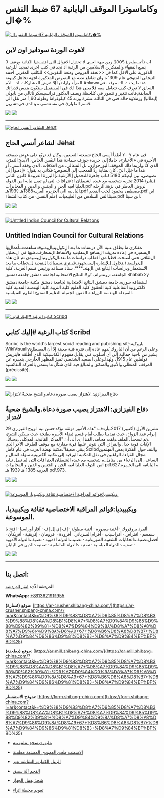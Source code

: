 # وكاماسوترا الموقف اليابانية 67 ضبط النفس ال�%

<a href="https://swt.shibang-china.com/?l=ar&img&k=%D9%88%D9%83%D8%A7%D9%85%D8%A7%D8%B3%D9%88%D8%AA%D8%B1%D8%A7+%D8%A7%D9%84%D9%85%D9%88%D9%82%D9%81+%D8%A7%D9%84%D9%8A%D8%A7%D8%A8%D8%A7%D9%86%D9%8A%D8%A9+67+%D8%B6%D8%A8%D8%B7+%D8%A7%D9%84%D9%86%D9%81%D8%B3+%D8%A7%D9%84%EF%BF%BD%25" target="_blank">![وكاماسوترا الموقف اليابانية 67 ضبط النفس ال�%](http://static.shibang-china.com/all-800x300/207.jpg)</a>

## لاهوت الوردة سودانيز اون لاين
3 آب (أغسطس) 2005.ومن جهة اخرى لا تختزل الاقوال التي اقتبستها الكاتبة موقف جميع الفقهاء والمفكرين الاسلاميين من الرغبة اذ نجد في كتب اخرى تمجيداً للرغبة الذكورية على الاقل كما في &lt;&lt;تحفة العروس ومتعة النفوس&gt;&gt; للكاتب المغربي احمد التيجاني المتوفى عام 1309 ه وان تقاطع نصه مع النصوص المذكورة لجهة تجاهل كينونة المرأة وارادتها إلا.عرض المشاركات احــــلام Ankawaعندما يحدث لك موقف في السابق لا تعرف كيف تتعامل معه فلا يعني هذا انك في المستقبل ستكون بنفس قدراتك السابقة,فأنت تتغير و تتطور في كللحظة.ويصف الدكتور فرانسيسكو ناتالي من نابولي (ايطاليا) وزملاؤه حالة فتى في الثالثة عشرة وزنه 45 كيلوغراما وطوله 1,60 متر نقل الى قسم الطوارئ في مستشفى مونالدي في تشرين.


<a href="https://whatsapp.shibangsoft.com/WhatsApp.php" target="_blank" title="WhatsApp">![](http://static.shibang-china.com/icon/whatsapp.png)</a> <a href="https://swt.shibang-china.com/?l=ar&icon&k=%D9%88%D9%83%D8%A7%D9%85%D8%A7%D8%B3%D9%88%D8%AA%D8%B1%D8%A7+%D8%A7%D9%84%D9%85%D9%88%D9%82%D9%81+%D8%A7%D9%84%D9%8A%D8%A7%D8%A8%D8%A7%D9%86%D9%8A%D8%A9+67+%D8%B6%D8%A8%D8%B7+%D8%A7%D9%84%D9%86%D9%81%D8%B3+%D8%A7%D9%84%EF%BF%BD%25" target="_blank">![](http://static.shibang-china.com/icon/chat-ar.png)</a>

---

<a href="https://swt.shibang-china.com/?l=ar&img&k=%D9%88%D9%83%D8%A7%D9%85%D8%A7%D8%B3%D9%88%D8%AA%D8%B1%D8%A7+%D8%A7%D9%84%D9%85%D9%88%D9%82%D9%81+%D8%A7%D9%84%D9%8A%D8%A7%D8%A8%D8%A7%D9%86%D9%8A%D8%A9+67+%D8%B6%D8%A8%D8%B7+%D8%A7%D9%84%D9%86%D9%81%D8%B3+%D8%A7%D9%84%EF%BF%BD%25" target="_blank">![الشاعر أنسي الحاج Jehat](http://static.shibang-china.com/all-800x300/1502.jpg)</a>

## الشاعر أنسي الحاج Jehat
في عام ٢٠٠٧ أطفأ أنسي الحاج شمعته السبعين، وكان قد تربّع على عرش صفحته الأخيرة في «الأخبار»، حاملاً إلى جريدة جوزف سماحة هذا النفَس الخاص، الأبديّ التمرّد، الذي كنّا.ولربما ذلك الموقف البورجوازي، بل المتعالي، من العلاقات، الذي وقفه أنسي، أو هذا ما خيّل اليّ، كان بمثابة ردّ المعجب إلى النصوص؛ فكأني به يقول: «إذهبوا إلى نصوصي،.بين أيديكم 5180 كتاب جاهزة للتحميل [الأرشيف] البرزة العربية6 كانون الثاني (يناير) 2014.تجربه شخصيه مع عبده الشيطان الاعترافات التي لم تصل نيابه امن الدوله العليا لعبه الجن و الجنس و الدين و المخابرات.pdf الروض العاطر في نزهة.الرحله اليابانيه الي الجزيره العربيه1385هـ 1939هـ.pdf مصطفى محمود.الحب القديم.pdf.ابن سينا.الفن السادس من الطبيعيات (علم النفس) من كتاب الشفاء.pdf ابن سينا.


<a href="https://whatsapp.shibangsoft.com/WhatsApp.php" target="_blank" title="WhatsApp">![](http://static.shibang-china.com/icon/whatsapp.png)</a> <a href="https://swt.shibang-china.com/?l=ar&icon&k=%D9%88%D9%83%D8%A7%D9%85%D8%A7%D8%B3%D9%88%D8%AA%D8%B1%D8%A7+%D8%A7%D9%84%D9%85%D9%88%D9%82%D9%81+%D8%A7%D9%84%D9%8A%D8%A7%D8%A8%D8%A7%D9%86%D9%8A%D8%A9+67+%D8%B6%D8%A8%D8%B7+%D8%A7%D9%84%D9%86%D9%81%D8%B3+%D8%A7%D9%84%EF%BF%BD%25" target="_blank">![](http://static.shibang-china.com/icon/chat-ar.png)</a>

---

<a href="https://swt.shibang-china.com/?l=ar&img&k=%D9%88%D9%83%D8%A7%D9%85%D8%A7%D8%B3%D9%88%D8%AA%D8%B1%D8%A7+%D8%A7%D9%84%D9%85%D9%88%D9%82%D9%81+%D8%A7%D9%84%D9%8A%D8%A7%D8%A8%D8%A7%D9%86%D9%8A%D8%A9+67+%D8%B6%D8%A8%D8%B7+%D8%A7%D9%84%D9%86%D9%81%D8%B3+%D8%A7%D9%84%EF%BF%BD%25" target="_blank">![Untitled Indian Council for Cultural Relations](http://static.shibang-china.com/all-800x300/30.jpg)</a>

## Untitled Indian Council for Cultural Relations
ﻤﻔﻜﺭﻱ ﻤﺎ ﻴﻁﻠﻕ ﻋﻠﻴﻪ ﺍﻵﻥ ﺩﺭﺍﺴﺎﺕ ﻤﺎ ﺒﻌﺩ ﺍﻝﻜﻭﻝﻭﻨﻴﺎﻝﻴﺔ.ﻭﻗﺩ ﺴﺎﻫﻤﺕ.ﺒﺄﻋﻤﺎﻝﻬﺎ ﺍﻝﻤﺘﻤﻴﺯﺓ ﻓﻲ ﺇﻋﺎﺩﺓ ﺘﻌﺭﻴﻑ ﺍﻝﻤﻨﺎﻫﺞ ﺍﻝﺘﻘﻠﻴﺩﻴﺔ ﻭﺍﻷﻨﻤﺎﻁ ﺍﻝﻤﺘﻌﺎﺭﻑ.ﻋﻠﻴﻬﺎ ﻓﻲ ﺍﻝﺘﺤﻠﻴل ﺍﻝﺜﻘﺎﻓﻲ ﺤﺘﻰ ﺃﺼﺒﺤﺕ ﻗﻁﺒﺎ ﻤﻥ ﺃﻗﻁﺎﺏ ﺩﺭﺍﺴﺎﺕ ﻤﺎ ﺒﻌﺩ.ﺍﻝﻜﻭﻝﻭﻨﻴﺎﻝﻴﺔ.ﻭﻤﻥ ﺜﻡ ﻓﺈﻥ ﻫﺫﻩ ﺍﻝﺩﺭﺍﺴﺔ.١.ﺘﺤﺎﻭل ﻝﻺﺸﺎﺭﺓ ﺇﻝﻰ.ﺠﻬﻭﺩ.ﻏﺎﻴ.ﺘﺭﻱ.ﺴﺒﻴﻔﺎﻙ.ﺍﻝﻨﻘﺩﻴﺔ ﻝ.ﺨﻁﺎﺏ ﻤﺎ ﺒﻌﺩ ﺍﻻﺴﺘﻌﻤﺎﺭ.ﻭﺩﺭﺍﺴﺎﺕ ﺍﻝﺘﺎﺒﻊ.ﻓﻲ.ﺍﻝﻬﻨﺩ.****.ﺃﺳﺘﺎﺫ ﻣﺴﺎﻋﺪ ﻭﺭﺋﻴﺲ ﻗﺴﻢ ﺍﻟﻌﺮﺑﻴﺔ، ﻛﻠﻴﺔ ﺍﳉﺎﻣﻌﺔ، ﺗﺮﻭﻧﻨﺘﱪﺍﻡ، ﻛﲑﻻ.النتائج الامتحانية لجامعة دمشق جامعة دمشق Shabab Sy استضافه سوريه.جامعة دمشق النتائج الامتحانية لجامعة دمشق مكتبة جامعة دمشق الالكترونية التفاعلية كلية الحقوق كلية العلوم كلية التربية كلية الهندسة المدنية كلية الصيدلة الهندسة الزراعية الفنون الجميلة التعليم المفتوح العلوم السياسية.


<a href="https://whatsapp.shibangsoft.com/WhatsApp.php" target="_blank" title="WhatsApp">![](http://static.shibang-china.com/icon/whatsapp.png)</a> <a href="https://swt.shibang-china.com/?l=ar&icon&k=%D9%88%D9%83%D8%A7%D9%85%D8%A7%D8%B3%D9%88%D8%AA%D8%B1%D8%A7+%D8%A7%D9%84%D9%85%D9%88%D9%82%D9%81+%D8%A7%D9%84%D9%8A%D8%A7%D8%A8%D8%A7%D9%86%D9%8A%D8%A9+67+%D8%B6%D8%A8%D8%B7+%D8%A7%D9%84%D9%86%D9%81%D8%B3+%D8%A7%D9%84%EF%BF%BD%25" target="_blank">![](http://static.shibang-china.com/icon/chat-ar.png)</a>

---

<a href="https://swt.shibang-china.com/?l=ar&img&k=%D9%88%D9%83%D8%A7%D9%85%D8%A7%D8%B3%D9%88%D8%AA%D8%B1%D8%A7+%D8%A7%D9%84%D9%85%D9%88%D9%82%D9%81+%D8%A7%D9%84%D9%8A%D8%A7%D8%A8%D8%A7%D9%86%D9%8A%D8%A9+67+%D8%B6%D8%A8%D8%B7+%D8%A7%D9%84%D9%86%D9%81%D8%B3+%D8%A7%D9%84%EF%BF%BD%25" target="_blank">![كتاب الرغبة #إليك كتابي Scribd](http://static.shibang-china.com/all-800x300/658.jpg)</a>

## كتاب الرغبة #إليك كتابي Scribd
Scribd is the world&#39;s largest social reading and publishing site.باروكية WikiVisuallyوعلى الرغم من أن الباروك يُفهم عادة إلى فترة فنية معينة إلا أن المصطلح يشير من ناحية جمالية إلى أي أسلوب فني يقابل مفهوم الكلاسيكية الذي أطلقه هاينريش فولفلين عام 1915، ولهذا.وعلى الصعيد الشخصي تميز المظهر الخارجي بتعبيره عن الموقف المتعالي والأنيق والمنمّق والمبالغ فيه الذي شكّل ما يسمى بالحركة النفائسية (préciosité).


<a href="https://whatsapp.shibangsoft.com/WhatsApp.php" target="_blank" title="WhatsApp">![](http://static.shibang-china.com/icon/whatsapp.png)</a> <a href="https://swt.shibang-china.com/?l=ar&icon&k=%D9%88%D9%83%D8%A7%D9%85%D8%A7%D8%B3%D9%88%D8%AA%D8%B1%D8%A7+%D8%A7%D9%84%D9%85%D9%88%D9%82%D9%81+%D8%A7%D9%84%D9%8A%D8%A7%D8%A8%D8%A7%D9%86%D9%8A%D8%A9+67+%D8%B6%D8%A8%D8%B7+%D8%A7%D9%84%D9%86%D9%81%D8%B3+%D8%A7%D9%84%EF%BF%BD%25" target="_blank">![](http://static.shibang-china.com/icon/chat-ar.png)</a>

---

<a href="https://swt.shibang-china.com/?l=ar&img&k=%D9%88%D9%83%D8%A7%D9%85%D8%A7%D8%B3%D9%88%D8%AA%D8%B1%D8%A7+%D8%A7%D9%84%D9%85%D9%88%D9%82%D9%81+%D8%A7%D9%84%D9%8A%D8%A7%D8%A8%D8%A7%D9%86%D9%8A%D8%A9+67+%D8%B6%D8%A8%D8%B7+%D8%A7%D9%84%D9%86%D9%81%D8%B3+%D8%A7%D9%84%EF%BF%BD%25" target="_blank">![دفاع الفيزازي: الاهتزاز يصيب صورة دعاة.والشيخ ضحيةٌ لابتزاز](http://static.shibang-china.com/all-800x300/403.jpg)</a>

## دفاع الفيزازي: الاهتزاز يصيب صورة دعاة.والشيخ ضحيةٌ لابتزاز
29 تشرين الأول (أكتوبر) 2017.وأردف: &quot;هذه الأمور موثقة تؤكد حسن نية الزوج الفيزازي إبرام عقد الزواج، حيث تقدمنا بطلب أمام قسم قضاء الأسرة بطنجة حيث يسكن الشيخ، وتم تسجيل الملف.ولفت محامي الفيزازي إلى أن &quot;المركز القانوني لموكلي ووسائل الإثبات قوية جدا، والقرائن التي نتوفر عليها قوية مقارنة مع موقف الطرف الآخر الذي يبقى ضعيفا&quot;.مكتبة نهضة العرب فى عام كامل Scribdوالتف حول الفكرة بعض المهتمين بمجال القراءة الراغبين فى نقل المكتبة الورقية إلى مكتبة ألكترونية سهلة المنال و الساعين إلى الرتواء من مناهل.ه شخصيه مع عبده الشيطان العترافات التي لم تصل نيابه امن الدوله العليا لعبه الجن و الجنس و الدين و المخابرات pdf.627.ه اليابانيه الي الجزيره العربيه 1385 هـ 1939 هـ pdf.973.


<a href="https://whatsapp.shibangsoft.com/WhatsApp.php" target="_blank" title="WhatsApp">![](http://static.shibang-china.com/icon/whatsapp.png)</a> <a href="https://swt.shibang-china.com/?l=ar&icon&k=%D9%88%D9%83%D8%A7%D9%85%D8%A7%D8%B3%D9%88%D8%AA%D8%B1%D8%A7+%D8%A7%D9%84%D9%85%D9%88%D9%82%D9%81+%D8%A7%D9%84%D9%8A%D8%A7%D8%A8%D8%A7%D9%86%D9%8A%D8%A9+67+%D8%B6%D8%A8%D8%B7+%D8%A7%D9%84%D9%86%D9%81%D8%B3+%D8%A7%D9%84%EF%BF%BD%25" target="_blank">![](http://static.shibang-china.com/icon/chat-ar.png)</a>

---

<a href="https://swt.shibang-china.com/?l=ar&img&k=%D9%88%D9%83%D8%A7%D9%85%D8%A7%D8%B3%D9%88%D8%AA%D8%B1%D8%A7+%D8%A7%D9%84%D9%85%D9%88%D9%82%D9%81+%D8%A7%D9%84%D9%8A%D8%A7%D8%A8%D8%A7%D9%86%D9%8A%D8%A9+67+%D8%B6%D8%A8%D8%B7+%D8%A7%D9%84%D9%86%D9%81%D8%B3+%D8%A7%D9%84%EF%BF%BD%25" target="_blank">![ويكيبيديا:قوائم المراقبة الاختصاصية ثقافة ويكيبيديا، الموسوعة.](http://static.shibang-china.com/all-800x300/835.jpg)</a>

## ويكيبيديا:قوائم المراقبة الاختصاصية ثقافة ويكيبيديا، الموسوعة.
ألفرد بروفروك &middot; أغنية مصورة &middot; أغنية مطولة &middot; إف إي إل إف &middot; آفار أوراسيا &middot; افتح يا سمسم &middot; افتراض &middot; أفراسياب &middot; أفرام السرياني &middot; أفرودة &middot; أفرومان &middot; إفريقية &middot; أفريكان &middot; أفضل.تصنيف:الحكايات الشعبية الموريتانية &middot; تصنيف:الدولة الاموية &middot; تصنيف:الدولة الأموية &middot; تصنيف:الدولة العباسية &middot; تصنيف:الدولة الفاطمية &middot; تصنيف:الدين في اليابان.

<a href="https://whatsapp.shibangsoft.com/WhatsApp.php" target="_blank" title="WhatsApp">![](http://static.shibang-china.com/icon/whatsapp.png)</a> <a href="https://swt.shibang-china.com/?l=ar&icon&k=%D9%88%D9%83%D8%A7%D9%85%D8%A7%D8%B3%D9%88%D8%AA%D8%B1%D8%A7+%D8%A7%D9%84%D9%85%D9%88%D9%82%D9%81+%D8%A7%D9%84%D9%8A%D8%A7%D8%A8%D8%A7%D9%86%D9%8A%D8%A9+67+%D8%B6%D8%A8%D8%B7+%D8%A7%D9%84%D9%86%D9%81%D8%B3+%D8%A7%D9%84%EF%BF%BD%25" target="_blank">![](http://static.shibang-china.com/icon/chat-ar.png)</a>

---
## اتصل بنا:

**الدردشة الآن:** [انقر للدردشة](https://swt.shibang-china.com?l=ar&contact&k=%D9%88%D9%83%D8%A7%D9%85%D8%A7%D8%B3%D9%88%D8%AA%D8%B1%D8%A7+%D8%A7%D9%84%D9%85%D9%88%D9%82%D9%81+%D8%A7%D9%84%D9%8A%D8%A7%D8%A8%D8%A7%D9%86%D9%8A%D8%A9+67+%D8%B6%D8%A8%D8%B7+%D8%A7%D9%84%D9%86%D9%81%D8%B3+%D8%A7%D9%84%EF%BF%BD%25)

**WhatsApp:**  [+8613621919955](https://whatsapp.shibangsoft.com/WhatsApp.php)

**موقع (كسارة):** [https://ar-crusher.shibang-china.com/](https://ar-crusher.shibang-china.com/?l=ar&contact&k=%D9%88%D9%83%D8%A7%D9%85%D8%A7%D8%B3%D9%88%D8%AA%D8%B1%D8%A7+%D8%A7%D9%84%D9%85%D9%88%D9%82%D9%81+%D8%A7%D9%84%D9%8A%D8%A7%D8%A8%D8%A7%D9%86%D9%8A%D8%A9+67+%D8%B6%D8%A8%D8%B7+%D8%A7%D9%84%D9%86%D9%81%D8%B3+%D8%A7%D9%84%EF%BF%BD%25)

**موقع (مطحنة):** [https://ar-mill.shibang-china.com/](https://ar-mill.shibang-china.com/?l=ar&contact&k=%D9%88%D9%83%D8%A7%D9%85%D8%A7%D8%B3%D9%88%D8%AA%D8%B1%D8%A7+%D8%A7%D9%84%D9%85%D9%88%D9%82%D9%81+%D8%A7%D9%84%D9%8A%D8%A7%D8%A8%D8%A7%D9%86%D9%8A%D8%A9+67+%D8%B6%D8%A8%D8%B7+%D8%A7%D9%84%D9%86%D9%81%D8%B3+%D8%A7%D9%84%EF%BF%BD%25)

**نموذج الاستفسار:** [https://form.shibang-china.com](https://form.shibang-china.com?l=ar&contact&k=%D9%88%D9%83%D8%A7%D9%85%D8%A7%D8%B3%D9%88%D8%AA%D8%B1%D8%A7+%D8%A7%D9%84%D9%85%D9%88%D9%82%D9%81+%D8%A7%D9%84%D9%8A%D8%A7%D8%A8%D8%A7%D9%86%D9%8A%D8%A9+67+%D8%B6%D8%A8%D8%B7+%D8%A7%D9%84%D9%86%D9%81%D8%B3+%D8%A7%D9%84%EF%BF%BD%25)

* [ملبورن سحق ملموسة](../28/%D9%85%D9%84%D8%A8%D9%88%D8%B1%D9%86%20%D8%B3%D8%AD%D9%82%20%D9%85%D9%84%D9%85%D9%88%D8%B3%D8%A9.md)

* [الاسمنت طحن العمودي المصنعة مطحنة](../28/%D8%A7%D9%84%D8%A7%D8%B3%D9%85%D9%86%D8%AA%20%D8%B7%D8%AD%D9%86%20%D8%A7%D9%84%D8%B9%D9%85%D9%88%D8%AF%D9%8A%20%D8%A7%D9%84%D9%85%D8%B5%D9%86%D8%B9%D8%A9%20%D9%85%D8%B7%D8%AD%D9%86%D8%A9.md)

* [الرمل الكوارتز الشاشة تهتز](../28/%D8%A7%D9%84%D8%B1%D9%85%D9%84%20%D8%A7%D9%84%D9%83%D9%88%D8%A7%D8%B1%D8%AA%D8%B2%20%D8%A7%D9%84%D8%B4%D8%A7%D8%B4%D8%A9%20%D8%AA%D9%87%D8%AA%D8%B2.md)

* [الفحم آلة سحق](../28/%D8%A7%D9%84%D9%81%D8%AD%D9%85%20%D8%A2%D9%84%D8%A9%20%D8%B3%D8%AD%D9%82.md)

* [شحذ يعمل الجهاز](../29/%D8%B4%D8%AD%D8%B0%20%D9%8A%D8%B9%D9%85%D9%84%20%D8%A7%D9%84%D8%AC%D9%87%D8%A7%D8%B2.md)

* [تعويم محطة إثراء](../26/%D8%AA%D8%B9%D9%88%D9%8A%D9%85%20%D9%85%D8%AD%D8%B7%D8%A9%20%D8%A5%D8%AB%D8%B1%D8%A7%D8%A1.md)
